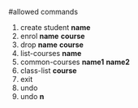 #allowed commands
1. create student **name**
2. enrol **name** **course**
3. drop **name** **course**
4. list-courses **name**
5. common-courses **name1** **name2**
6. class-list **course**
7. exit
8. undo
9. undo **n**